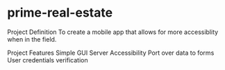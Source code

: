 # prime-real-estate

Project Definition
To create a mobile app that allows for more accessiblity when in the field.
  
Project Features
  Simple GUI
  Server Accessibility
  Port over data to forms
  User credentials verification
